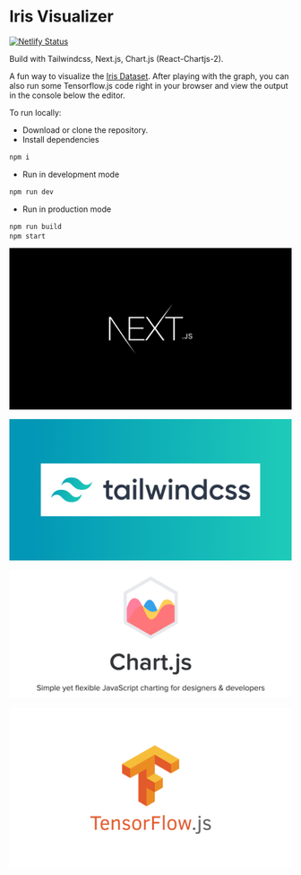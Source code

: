 # Iris Visualizer

[![Netlify Status](https://api.netlify.com/api/v1/badges/4a02f3a4-df7b-4202-a19f-c98cb192aeca/deploy-status)](https://app.netlify.com/sites/iris-visualizer/deploys)

Build with Tailwindcss, Next.js, Chart.js (React-Chartjs-2).

A fun way to visualize the [Iris Dataset](https://en.wikipedia.org/wiki/Iris_flower_data_set). After playing with the graph, you can also run some Tensorflow.js code right in your browser and view the output in the console below the editor.

To run locally:
- Download or clone the repository.
- Install dependencies
```bash
npm i
```
- Run in development mode
```bash
npm run dev
```
- Run in production mode
```bash
npm run build
npm start
```

[![Next.js](/github-readme/nextjs.png)](https://nextjs.org/)

[![Tailwindcss](/github-readme/tailwindcss.png)](https://tailwindcss.com/)

[![Chart.js](/github-readme/chartjs.png)](https://www.chartjs.org/)

[![Tensorflow.js](/github-readme/tensorflowjs.png)](https://www.tensorflow.org/js)